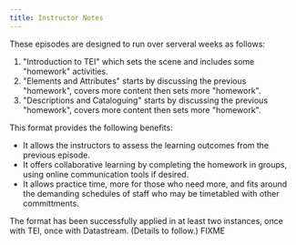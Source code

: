 ```yaml
---
title: Instructor Notes
---
```


These episodes are designed to run over serveral weeks as follows:

1. "Introduction to TEI" which sets the scene and includes some "homework" activities.
2. "Elements and Attributes" starts by discussing the previous "homework", covers more content then sets more "homework".
3. "Descriptions and Cataloguing" starts by discussing the previous "homework", covers more content then sets more "homework".

This format provides the following benefits:

- It allows the instructors to assess the learning outcomes from the previous episode.
- It offers collaborative learning by completing the homework in groups, using online communication tools if desired.
- It allows practice time, more for those who need more, and fits around the demanding schedules of staff who may be
  timetabled with other committments.

The format has been successfully applied in at least two instances, once with TEI, once with Datastream. (Details to follow.) FIXME




